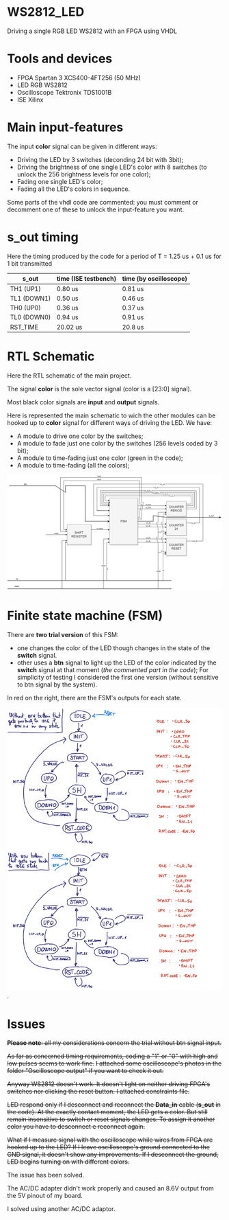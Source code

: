 # WS2812_LED
Driving a single RGB LED WS2812 with an FPGA using VHDL

# Tools and devices
- FPGA Spartan 3 XCS400-4FT256 (50 MHz)
- LED RGB WS2812
- Oscilloscope Tektronix TDS1001B
- ISE Xilinx


# Main input-features
The input **color** signal can be given in different ways:
- Driving the LED by 3 switches (deconding 24 bit with 3bit);
- Driving the brightness of one single LED's color with 8 switches (to unlock the 256 brightness levels for one color);
- Fading one single LED's color;
- Fading all the LED's colors in sequence.

Some parts of the vhdl code are commented: you must comment or decomment one of these to unlock the input-feature you want.

# s_out timing
Here the timing produced by the code for a period of T = 1.25 us + 0.1 us for 1 bit transmitted

|    s_out    |    time (ISE testbench) |  time (by oscilloscope)  |
|-------------|-------------------------|--------------------------|
| TH1 (UP1)   |    0.80 us              |          0.81 us         |
| TL1 (DOWN1) |    0.50 us              |          0.46 us         |
| TH0 (UP0)   |    0.36 us              |          0.37 us         |
| TL0 (DOWN0) |    0.94 us              |          0.91 us         |
| RST_TIME    |    20.02 us             |          20.8 us         |  


# RTL Schematic
Here the RTL schematic of the main project.

The signal **color** is the sole vector signal (color is a [23:0] signal).

Most black color signals are **input** and **output** signals.

Here is represented the main schematic to wich the other modules can be hooked up to **color** signal for different ways of driving the LED.
We have:
- A module to drive one color by the switches;
- A module to fade just one color by the switches (256 levels coded by 3 bit);
- A module to time-fading just one color (green in the code);
- A module to time-fading (all the colors);

![alt text](https://github.com/frarixeddu555/WS2812_LED/blob/main/main_schematic_data_to_LED.png)


# Finite state machine (FSM)
There are **two trial version** of this FSM: 
- one changes the color of the LED though changes in the state of the **switch** signal.
- other uses a **btn** signal to light up the LED of the color indicated by the **switch** signal at that moment (_the commented part in the code_);
For simplicity of testing I considered the first one version (without sensitive to btn signal by the system). 

In red on the right, there are the FSM's outputs for each state.

![alt text](https://github.com/frarixeddu555/WS2812_LED/blob/main/TX_WS2812_finite_state_machine.jpg).


# Issues
~~**Please note**: all my considerations concern the trial without btn signal input.~~

~~As far as concerned timing requirements, coding a "1" or "0" with high and low pulses seems to work fine.~~
~~I attached some oscilloscope's photos in the folder "Oscilloscope output" if you want to check it out.~~

~~Anyway WS2812 doesn't work. It doesn't light on neither driving FPGA's switches nor clicking the reset button. I attached constraints file.~~

~~LED respond only if I desconnect and reconnect the **Data_in** cable (**s_out** in the code). At the exactly contact moment, the LED gets a color. But still remain insensitive to switch or reset signals changes. To assign it another color you have to desconnect e reconnect again.~~

~~What if I measure signal with the oscilloscope while wires from FPGA are hooked up to the LED? If I leave oscilloscope's ground connected to the GND signal, it doesn't show any improvements. If I desconnect the ground, LED begins turning on with different colors.~~

The issue has been solved.

The AC/DC adapter didn't work properly and caused an 8.6V output from the 5V pinout of my board.

I solved using another AC/DC adaptor.
